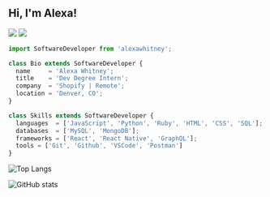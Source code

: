 ## Hi, I'm Alexa!
[![](https://img.shields.io/badge/LinkedIn-alexawhitney-blue)](https://www.linkedin.com/in/alexawhitney/)
[![](https://img.shields.io/badge/Gmail-alexawhitney87@gmail.com-red)](mailto:alexawhitney87@gmail.com)

```js
import SoftwareDeveloper from 'alexawhitney';

class Bio extends SoftwareDeveloper {
  name     = 'Alexa Whitney';
  title    = 'Dev Degree Intern';
  company  = 'Shopify | Remote';
  location = 'Denver, CO';
}

class Skills extends SoftwareDeveloper {
  languages  = ['JavaScript', 'Python', 'Ruby', 'HTML', 'CSS', 'SQL'];
  databases  = ['MySQL', 'MongoDB'];
  frameworks = ['React', 'React Native', 'GraphQL'];
  tools = ['Git', 'Github', 'VSCode', 'Postman']
}
```

![Top Langs](https://github-readme-stats.vercel.app/api/top-langs/?username=alexa-whitney&show_icons=true)

![GitHub stats](https://github-readme-stats.vercel.app/api?username=alexa-whitney&show_icons=true&hide_border=true&theme=dracula)
